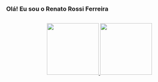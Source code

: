 ### Olá! Eu sou o Renato Rossi Ferreira

##

<div align="center">
  <a href="https://github.com/FERREIRARENATO">
  <img height="140em" src="https://github-readme-stats.vercel.app/api?username=FERREIRARENATO&show_icons=true&theme=dark&include_all_commits=true&count_private=true"/>
  <img height="140em" src="https://github-readme-stats.vercel.app/api/top-langs/?username=FERREIRARENATO&layout=compact&langs_count=7&theme=dark"/>
</div>
